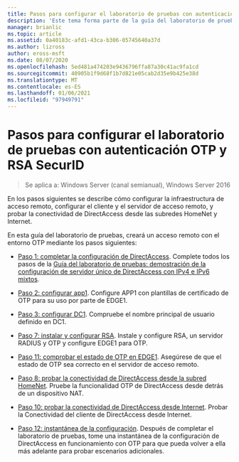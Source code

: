 ```yaml
---
title: Pasos para configurar el laboratorio de pruebas con autenticación OTP y RSA SecurID
description: 'Este tema forma parte de la guía del laboratorio de pruebas: demostración de DirectAccess con autenticación OTP y RSA SecurID para Windows Server 2016'
manager: brianlic
ms.topic: article
ms.assetid: 0a40183c-afd1-43ca-b306-05745640a37d
ms.author: lizross
author: eross-msft
ms.date: 08/07/2020
ms.openlocfilehash: 5ed481a474203e9436796ffa87a30c41ac9fa1cd
ms.sourcegitcommit: 40905b1f9d68f1b7d821e05cab2d35e9b425e38d
ms.translationtype: MT
ms.contentlocale: es-ES
ms.lasthandoff: 01/06/2021
ms.locfileid: "97949791"
---
```

# <a name="steps-for-configuring-the-test-lab-with-otp-authentication-and-rsa-securid"></a>Pasos para configurar el laboratorio de pruebas con autenticación OTP y RSA SecurID

>Se aplica a: Windows Server (canal semianual), Windows Server 2016

En los pasos siguientes se describe cómo configurar la infraestructura de acceso remoto, configurar el cliente y el servidor de acceso remoto, y probar la conectividad de DirectAccess desde las subredes HomeNet y Internet.

En esta guía del laboratorio de pruebas, creará un acceso remoto con el entorno OTP mediante los pasos siguientes:

-   [Paso 1: completar la configuración de DirectAccess](assetId:///4dbf877f-02fb-439b-907a-f5b3f1d8afa6). Complete todos los pasos de la [Guía del laboratorio de pruebas: demostración de la configuración de servidor único de DirectAccess con IPv4 e IPv6 mixtos](https://go.microsoft.com/fwlink/p/?LinkId=237004).

-   [Paso 2: configurar app1](assetId:///c1bb590f-91d4-4ed5-bceb-b0e36eabd4ff). Configure APP1 con plantillas de certificado de OTP para su uso por parte de EDGE1.

-   [Paso 3: configurar DC1](assetId:///904a6edc-a771-45ed-9630-a34a680bb522). Compruebe el nombre principal de usuario definido en DC1.

-   [Paso 7: instalar y configurar RSA](assetId:///baa4c28c-add7-42e2-8afd-ccc7a559406a). Instale y configure RSA, un servidor RADIUS y OTP y configure EDGE1 para OTP.

-   [Paso 11: comprobar el estado de OTP en EDGE1](assetId:///3b397a4a-8478-47f2-a932-9e8e048c14ba). Asegúrese de que el estado de OTP sea correcto en el servidor de acceso remoto.

-   [Paso 8: probar la conectividad de DirectAccess desde la subred HomeNet](assetId:///ba1652a6-0692-4add-91ca-34a84956ba14). Pruebe la funcionalidad OTP de DirectAccess desde detrás de un dispositivo NAT.

-   [Paso 10: probar la conectividad de DirectAccess desde Internet](assetId:///321149eb-5f23-4a0b-b8fb-1244540126e9). Probar la Conectividad del cliente de DirectAccess desde Internet.

-   [Paso 12: instantánea de la configuración](assetId:///8a51ed3c-9c32-402f-85d1-617ce46845b4). Después de completar el laboratorio de pruebas, tome una instantánea de la configuración de DirectAccess en funcionamiento con OTP para que pueda volver a ella más adelante para probar escenarios adicionales.



